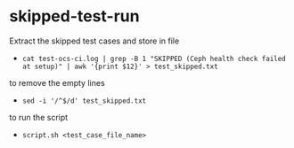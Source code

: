 # skipped-test-run

Extract the skipped test cases and store in file
- `cat test-ocs-ci.log | grep -B 1 "SKIPPED (Ceph health check failed at setup)" | awk '{print $12}' > test_skipped.txt
`

to remove the empty lines 
- `sed -i '/^$/d' test_skipped.txt`

to run the script
- `script.sh <test_case_file_name>`
